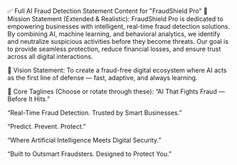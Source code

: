 ✅ Full AI Fraud Detection Statement Content for "FraudShield Pro"
🔹 Mission Statement (Extended & Realistic):
FraudShield Pro is dedicated to empowering businesses with intelligent, real-time fraud detection solutions. By combining AI, machine learning, and behavioral analytics, we identify and neutralize suspicious activities before they become threats. Our goal is to provide seamless protection, reduce financial losses, and ensure trust across all digital interactions.

🔹 Vision Statement:
To create a fraud-free digital ecosystem where AI acts as the first line of defense — fast, adaptive, and always learning.

🔹 Core Taglines (Choose or rotate through these):
“AI That Fights Fraud — Before It Hits.”

“Real-Time Fraud Detection. Trusted by Smart Businesses.”

“Predict. Prevent. Protect.”

“Where Artificial Intelligence Meets Digital Security.”

“Built to Outsmart Fraudsters. Designed to Protect You.”
